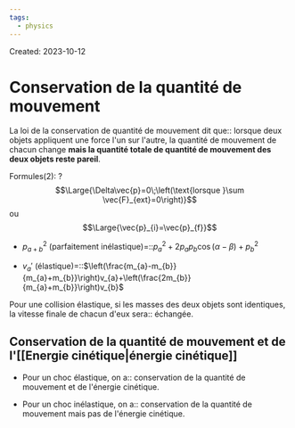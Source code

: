 ```yaml
---
tags:
  - physics
---
```

Created: 2023-10-12

# Conservation de la quantité de mouvement
La loi de la conservation de quantité de mouvement dit que:: lorsque deux objets appliquent une force l'un sur l'autre, la quantité de mouvement de chacun change **mais la quantité totale de quantité de mouvement des deux objets reste pareil**.
<!--SR:!2024-06-12,77,160-->

Formules(2):
?
$$\Large{\Delta\vec{p}=0\;\left(\text{lorsque }\sum \vec{F}_{ext}=0\right)}$$
ou
$$\Large{\vec{p}_{i}=\vec{p}_{f}}$$
<!--SR:!2024-05-29,110,210-->

- $p_{a+b}^{2}$ (parfaitement inélastique)=::$p_{a}^{2}+2p_{a}p_{b}\cos(\alpha-\beta)+p_{b}^{2}$
<!--SR:!2024-04-19,90,222-->
- $v_{a}'$ (élastique)=::$\left(\frac{m_{a}-m_{b}}{m_{a}+m_{b}}\right)v_{a}+\left(\frac{2m_{b}}{m_{a}+m_{b}}\right)v_{b}$
<!--SR:!2024-05-09,64,234-->


Pour une collision élastique, si les masses des deux objets sont identiques, la vitesse finale de chacun d'eux sera:: échangée.
<!--SR:!2024-06-25,96,254-->

## Conservation de la quantité de mouvement et de l'[[Energie cinétique|énergie cinétique]]
- Pour un choc élastique, on a:: conservation de la quantité de mouvement et de l'énergie cinétique.
<!--SR:!2024-07-30,160,230-->
- Pour un choc inélastique, on a:: conservation de la quantité de mouvement mais pas de l'énergie cinétique.
<!--SR:!2024-09-21,192,230-->

